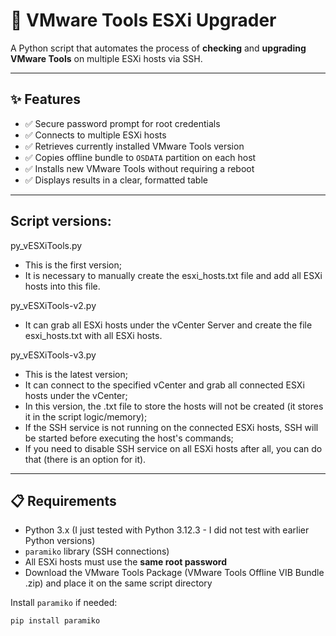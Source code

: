 # 🔧 VMware Tools ESXi Upgrader

A Python script that automates the process of **checking** and **upgrading VMware Tools** on multiple ESXi hosts via SSH.

---

## ✨ Features

- ✅ Secure password prompt for root credentials
- ✅ Connects to multiple ESXi hosts
- ✅ Retrieves currently installed VMware Tools version
- ✅ Copies offline bundle to `OSDATA` partition on each host
- ✅ Installs new VMware Tools without requiring a reboot
- ✅ Displays results in a clear, formatted table

---

## Script versions:

py_vESXiTools.py
- This is the first version;
- It is necessary to manually create the esxi_hosts.txt file and add all ESXi hosts into this file.

py_vESXiTools-v2.py
- It can grab all ESXi hosts under the vCenter Server and create the file esxi_hosts.txt with all ESXi hosts.

py_vESXiTools-v3.py
- This is the latest version;
- It can connect to the specified vCenter and grab all connected ESXi hosts under the vCenter;
- In this version, the .txt file to store the hosts will not be created (it stores it in the script logic/memory);
- If the SSH service is not running on the connected ESXi hosts, SSH will be started before executing the host's commands;
- If you need to disable SSH service on all ESXi hosts after all, you can do that (there is an option for it).

---

## 📋 Requirements

- Python 3.x (I just tested with Python 3.12.3 - I did not test with earlier Python versions)
- `paramiko` library (SSH connections)
- All ESXi hosts must use the **same root password**
- Download the VMware Tools Package (VMware Tools Offline VIB Bundle .zip) and place it on the same script directory

Install `paramiko` if needed:

```bash
pip install paramiko

